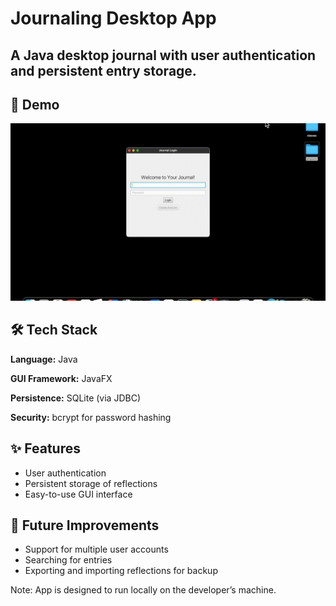 # Journaling Desktop App

A Java desktop journal with user authentication and persistent entry storage.
---
## 🎥 Demo
![App Demo](journaldemo.gif)

## 🛠️ Tech Stack
**Language:** Java

**GUI Framework:** JavaFX

**Persistence:** SQLite (via JDBC)

**Security:** bcrypt for password hashing

## ✨ Features
- User authentication
- Persistent storage of reflections
- Easy-to-use GUI interface

## 🔮 Future Improvements
- Support for multiple user accounts
- Searching for entries
- Exporting and importing reflections for backup


Note: App is designed to run locally on the developer’s machine.
